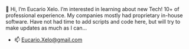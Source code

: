 👋 Hi, I’m Eucario Xelo. I’m interested in learning about new Tech! 10+ of professional experience. My companies mostly had proprietary in-house software. Have not had time to add scripts and code here, but will try to make updates as much as I can...

* 📫 Eucario.Xelo@gmail.com

<!---
exelo/exelo is a ✨ special ✨ repository because its `README.md` (this file) appears on your GitHub profile.
You can click the Preview link to take a look at your changes.
--->
